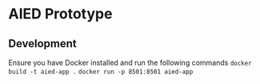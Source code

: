 # AIED Prototype

## Development
Ensure you have Docker installed and run the following commands
`docker build -t aied-app .`
`docker run -p 8501:8501 aied-app`
